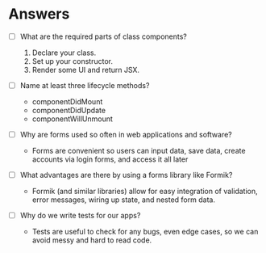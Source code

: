 # Answers

- [ ] What are the required parts of class components?

  1. Declare your class.
  2. Set up your constructor.
  3. Render some UI and return JSX.

- [ ] Name at least three lifecycle methods?

  - componentDidMount
  - componentDidUpdate
  - componentWillUnmount

- [ ] Why are forms used so often in web applications and software?

  - Forms are convenient so users can input data, save data, create accounts via login forms, and access it all later

- [ ] What advantages are there by using a forms library like Formik?

  - Formik (and similar libraries) allow for easy integration of validation, error messages, wiring up state, and nested form data.

- [ ] Why do we write tests for our apps?

  - Tests are useful to check for any bugs, even edge cases, so we can avoid messy and hard to read code.
